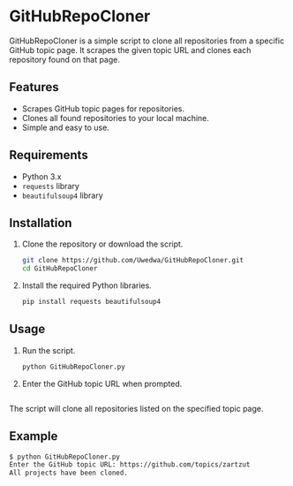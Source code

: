 # GitHubRepoCloner

GitHubRepoCloner is a simple script to clone all repositories from a specific GitHub topic page. It scrapes the given topic URL and clones each repository found on that page.

## Features

- Scrapes GitHub topic pages for repositories.
- Clones all found repositories to your local machine.
- Simple and easy to use.

## Requirements

- Python 3.x
- `requests` library
- `beautifulsoup4` library

## Installation

1. Clone the repository or download the script.

    ```bash
    git clone https://github.com/Uwedwa/GitHubRepoCloner.git
    cd GitHubRepoCloner
    ```

2. Install the required Python libraries.

    ```bash
    pip install requests beautifulsoup4
    ```

## Usage

1. Run the script.

    ```bash
    python GitHubRepoCloner.py
    ```

2. Enter the GitHub topic URL when prompted.

    ```plaintext
    ```

The script will clone all repositories listed on the specified topic page.

## Example

```bash
$ python GitHubRepoCloner.py
Enter the GitHub topic URL: https://github.com/topics/zartzut
All projects have been cloned.
